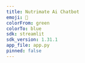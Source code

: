 ```yaml
---
title: Nutrimate Ai Chatbot
emoji: 💬
colorFrom: green
colorTo: blue
sdk: streamlit
sdk_version: 1.31.1
app_file: app.py
pinned: false
---
```


